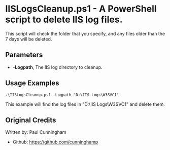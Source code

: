 # IISLogsCleanup.ps1 - A PowerShell script to delete IIS log files.

This script will check the folder that you specify, and any files older than the 7 days will be deleted.

## Parameters

* **-Logpath**, The IIS log directory to cleanup.

## Usage Examples

```
.\IISLogsCleanup.ps1 -Logpath "D:\IIS Logs\W3SVC1"
```
This example will find the log files in "D:\IIS Logs\W3SVC1" and delete them.

## Original Credits

Written by: Paul Cunningham

* Github:	https://github.com/cunninghamp
